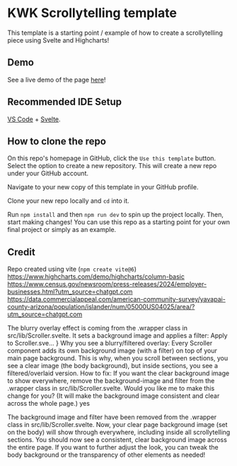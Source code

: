 # KWK Scrollytelling template

This template is a starting point / example of how to create a scrollytelling piece using Svelte and Highcharts! 

## Demo
See a live demo of the page [here](https://jasminesamra.github.io/kwk-scrollytelling-template/)!

## Recommended IDE Setup

[VS Code](https://code.visualstudio.com/) + [Svelte](https://marketplace.visualstudio.com/items?itemName=svelte.svelte-vscode).

## How to clone the repo
On this repo's homepage in GitHub, click the `Use this template` button. Select the option to create a new repository. This will create a new repo under your GitHub account.

Navigate to your new copy of this template in your GitHub profile. 

Clone your new repo locally and `cd` into it. 

Run `npm install` and then `npm run dev` to spin up the project locally. Then, start making changes! You can use this repo as a starting point for your own final project or simply as an example. 

## Credit
Repo created using vite (`npm create vite@6`)
https://www.highcharts.com/demo/highcharts/column-basic
https://www.census.gov/newsroom/press-releases/2024/employer-businesses.html?utm_source=chatgpt.com
https://data.commercialappeal.com/american-community-survey/yavapai-county-arizona/population/islander/num/05000US04025/area/?utm_source=chatgpt.com

The blurry overlay effect is coming from the .wrapper class in src/lib/Scroller.svelte. It sets a background image and applies a filter:
Apply to Scroller.sve...
}
Why you see a blurry/filtered overlay:
Every Scroller component adds its own background image (with a filter) on top of your main page background. This is why, when you scroll between sections, you see a clear image (the body background), but inside sections, you see a filtered/overlaid version.
How to fix:
If you want the clear background image to show everywhere, remove the background-image and filter from the .wrapper class in src/lib/Scroller.svelte.
Would you like me to make this change for you? (It will make the background image consistent and clear across the whole page.)
yes

The background image and filter have been removed from the .wrapper class in src/lib/Scroller.svelte. Now, your clear page background image (set on the body) will show through everywhere, including inside all scrollytelling sections.
You should now see a consistent, clear background image across the entire page. If you want to further adjust the look, you can tweak the body background or the transparency of other elements as needed!